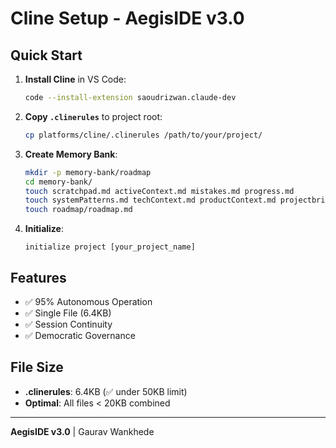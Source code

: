 # Cline Setup - AegisIDE v3.0

## Quick Start

1. **Install Cline** in VS Code:
   ```bash
   code --install-extension saoudrizwan.claude-dev
   ```

2. **Copy `.clinerules`** to project root:
   ```bash
   cp platforms/cline/.clinerules /path/to/your/project/
   ```

3. **Create Memory Bank**:
   ```bash
   mkdir -p memory-bank/roadmap
   cd memory-bank/
   touch scratchpad.md activeContext.md mistakes.md progress.md
   touch systemPatterns.md techContext.md productContext.md projectbrief.md
   touch roadmap/roadmap.md
   ```

4. **Initialize**:
   ```
   initialize project [your_project_name]
   ```

## Features

- ✅ 95% Autonomous Operation
- ✅ Single File (6.4KB)
- ✅ Session Continuity
- ✅ Democratic Governance

## File Size

- **.clinerules**: 6.4KB (✅ under 50KB limit)
- **Optimal**: All files < 20KB combined

---

**AegisIDE v3.0** | Gaurav Wankhede
